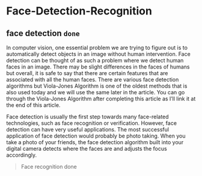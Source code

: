 # Face-Detection-Recognition

## face detection `done`
In computer vision, one essential problem we are trying to figure out is to automatically detect objects in an image without human intervention. Face detection can be thought of as such a problem where we detect human faces in an image. There may be slight differences in the faces of humans but overall, it is safe to say that there are certain features that are associated with all the human faces. There are various face detection algorithms but Viola-Jones Algorithm is one of the oldest methods that is also used today and we will use the same later in the article. You can go through the Viola-Jones Algorithm after completing this article as I’ll link it at the end of this article.

Face detection is usually the first step towards many face-related technologies, such as face recognition or verification. However, face detection can have very useful applications. The most successful application of face detection would probably be photo taking. When you take a photo of your friends, the face detection algorithm built into your digital camera detects where the faces are and adjusts the focus accordingly.

> Face recognition done

